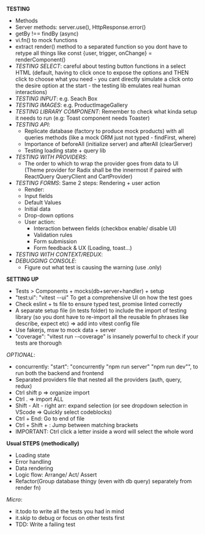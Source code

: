 **TESTING**
- Methods
- Server methods: server.use(), HttpResponse.error()
- getBy !== findBy (async)
- vi.fn() to mock functions
- extract render() method to a separated function so you dont have to retype all things like const {user, trigger, onChange} = renderComponent()
- _TESTING SELECT_: careful about testing button functions in a select HTML (default, having to click once to expose the options and THEN click to choose what you need - you cant directly simulate a click onto the desire option at the start - the testing lib emulates real human interactions)
- _TESTING INPUT_: e.g. Seach Box
- _TESTING IMAGES_: e.g. ProductImageGallery
- _TESTING LIBRARY COMPONENT_: Remember to check what kinda setup it needs to run (e.g: Toast component needs Toaster)
- _TESTING API_:
  + Replicate database (factory to produce mock products) with all queries methods (like a mock ORM just not typed - findFirst, where)
  + Importance of beforeAll (initialize server) and afterAll (clearServer)
  + Testing loading state + query lib
- _TESTING WITH PROVIDERS_: 
  + The order to which to wrap the provider goes from data to UI (Theme provider for Radix shall be the innermost if paired with ReactQuery QueryClient and CartProvider)
- _TESTING FORMS_: Same 2 steps: Rendering + user action
  +  Render:
    * Input fields
    * Default Values
    * Initial data
    * Drop-down options
  + User action:
    * Interaction between fields (checkbox enable/ disable UI)
    * Validation rules
    * Form submission
    * Form feedback & UX (Loading, toast...)
- _TESTING WITH CONTEXT/REDUX_:
- _DEBUGGING CONSOLE_: 
  + Figure out what test is causing the warning (use .only)

**SETTING UP**

- Tests > Components + mocks(db+server+handler) + setup
- "test:ui": "vitest --ui" To get a comprehensive UI on how the test goes
- Check eslint + ts file to ensure typed test, promise linted correctly 
- A separate setup file (in tests folder) to include the import of testing library (so you dont have to re-import all the reusable fn phrases like describe, expect etc) => add into vitest config file
- Use fakerjs, msw to mock data + server
- "coverage": "vitest run --coverage" is insanely powerful to check if your tests are thorough

_OPTIONAL_:
- concurrently: "start": "concurrently \"npm run server\" \"npm run dev\"", to run both the backend and frontend
- Separated providers file that nested all the providers (auth, query, redux)
- Ctrl shift p => organize import
- Ctrl . => import ALL
- Shift - Alt - right arr: expand selection (or see dropdown selection in VScode => Quickly select codeblocks)
- Ctrl + End: Go to end of file
- Ctrl + Shift + \: Jump between matching brackets
- IMPORTANT: Ctrl click a letter inside a word will select the whole word

**Usual STEPS (methodically)**
- Loading state
- Error handling
- Data rendering 
- Logic flow: Arrange/ Act/ Assert
- Refactor(Group database thingy (even with db query) separately from render fn)


_Micro_:
- it.todo to write all the tests you had in mind
- it.skip to debug or focus on other tests first
- TDD: Write a failing test